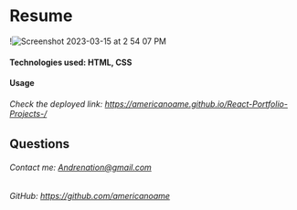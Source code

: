 # Resume

!![Screenshot 2023-03-15 at 2 54 07 PM](https://user-images.githubusercontent.com/77306236/225415091-da4bda56-1535-40ba-b579-228511c2a758.png)

#### Technologies used: HTML, CSS  
#### Usage
###### Check the deployed link: https://americanoame.github.io/React-Portfolio-Projects-/

## Questions
###### Contact me: Andrenation@gmail.com
###### GitHub: https://github.com/americanoame 

